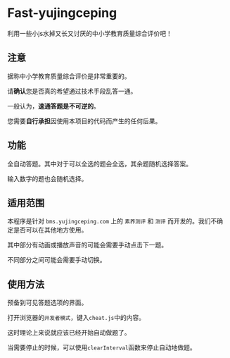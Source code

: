 # Fast-yujingceping
利用一些小js水掉又长又讨厌的中小学教育质量综合评价吧！

## 注意
 据称中小学教育质量综合评价是非常重要的。
 
 请**确认**您是否真的希望通过技术手段乱答一通。
 
 一般认为，**速通答题是不可逆的**。
 
 您需要**自行承担**因使用本项目的代码而产生的任何后果。

## 功能
 全自动答题。其中对于可以全选的题会全选，其余题随机选择答案。
 
 输入数字的题也会随机选择。
 
## 适用范围
 本程序是针对 `bms.yujingceping.com` 上的 `素养测评` 和 `测评` 而开发的。我们不确定是否可以在其他地方使用。
 
 其中部分有动画或播放声音的可能会需要手动点击下一题。
 
 不同部分之间可能会需要手动切换。

## 使用方法
 预备到可见答题选项的界面。
 
 打开浏览器的`开发者模式`，键入`cheat.js`中的内容。
 
  这时理论上来说就应该已经开始自动做题了。
 
 当需要停止的时候，可以使用`clearInterval`函数来停止自动地做题。
